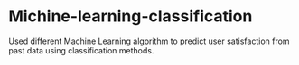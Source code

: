 # Michine-learning-classification
Used different Machine Learning algorithm to predict user satisfaction from past data using classification methods.
